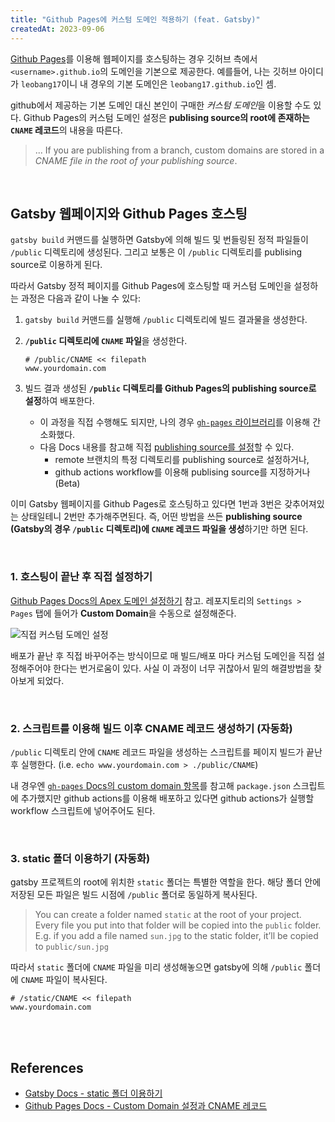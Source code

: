 ```yaml
---
title: "Github Pages에 커스텀 도메인 적용하기 (feat. Gatsby)"
createdAt: 2023-09-06
---
```



[Github Pages](https://docs.github.com/ko/pages)를 이용해 웹페이지를 호스팅하는 경우 깃허브 측에서 `<username>.github.io`의 도메인을 기본으로 제공한다. 예를들어, 나는 깃허브 아이디가 `leobang17`이니 내 경우의 기본 도메인은 `leobang17.github.io`인 셈. 

github에서 제공하는 기본 도메인 대신 본인이 구매한 *커스텀 도메인*을 이용할 수도 있다. Github Pages의 커스텀 도메인 설정은 **publising source의 root에 존재하는 `CNAME` 레코드**의 내용을 따른다.

> ...  If you are publishing from a branch, custom domains are stored in a *CNAME file in the root of your publishing source*.

<br />

## Gatsby 웹페이지와 Github Pages 호스팅

`gatsby build` 커맨드를 실행하면 Gatsby에 의해 빌드 및 번들링된 정적 파일들이 `/public` 디렉토리에 생성된다. 그리고 보통은 이 `/public` 디렉토리를 publising source로 이용하게 된다. 

따라서 Gatsby 정적 페이지를 Github Pages에 호스팅할 때 커스텀 도메인을 설정하는 과정은 다음과 같이 나눌 수 있다:

1. `gatsby build` 커맨드를 실행해 `/public` 디렉토리에 빌드 결과물을 생성한다.

2. **`/public` 디렉토리에 `CNAME` 파일**을 생성한다.

   ```
   # /public/CNAME << filepath
   www.yourdomain.com
   ```

3. 빌드 결과 생성된 **`/public` 디렉토리를 Github Pages의 publishing source로 설정**하여 배포한다.

   - 이 과정을 직접 수행해도 되지만, 나의 경우 [`gh-pages` 라이브러리](https://www.npmjs.com/package/gh-pages)를 이용해 간소화했다.
   - 다음 Docs 내용를 참고해 직접 [publishing source를 설정](https://docs.github.com/en/pages/getting-started-with-github-pages/configuring-a-publishing-source-for-your-github-pages-site)할 수 있다. 
     - remote 브랜치의 특정 디렉토리를 publishing source로 설정하거나,
     - github actions workflow를 이용해 publising source를 지정하거나 (Beta)



이미 Gatsby 웹페이지를 Github Pages로 호스팅하고 있다면 1번과 3번은 갖추어져있는 상태일테니 2번만 추가해주면된다. 즉, 어떤 방법을 쓰든 **publishing source (Gatsby의 경우 `/public` 디렉토리)에 `CNAME` 레코드 파일을 생성**하기만 하면 된다. 

<br />

### 1. 호스팅이 끝난 후 직접 설정하기 

[Github Pages Docs의 Apex 도메인 설정하기](https://docs.github.com/en/pages/configuring-a-custom-domain-for-your-github-pages-site/managing-a-custom-domain-for-your-github-pages-site?platform=mac#configuring-an-apex-domain) 참고. 레포지토리의 `Settings > Pages` 탭에 들어가 **Custom Domain**을 수동으로 설정해준다.

![직접 커스텀 도메인 설정](./imgs/직접-커스텀도메인-설정.png)


배포가 끝난 후 직접 바꾸어주는 방식이므로 매 빌드/배포 마다 커스텀 도메인을 직접 설정해주어야 한다는 번거로움이 있다. 사실 이 과정이 너무 귀찮아서 밑의 해결방법을 찾아보게 되었다.

<br />

### 2. 스크립트를 이용해 빌드 이후 CNAME 레코드 생성하기 (자동화)

`/public` 디렉토리 안에 `CNAME` 레코드 파일을 생성하는 스크립트를 페이지 빌드가 끝난 후 실행한다. (i.e. `echo www.yourdomain.com > ./public/CNAME`)

내 경우엔 [`gh-pages` Docs의 custom domain 항목](https://github.com/tschaub/gh-pages#deploying-to-github-pages-with-custom-domain)를 참고해 `package.json` 스크립트에 추가했지만 github actions를 이용해 배포하고 있다면 github actions가 실행할 workflow 스크립트에 넣어주어도 된다. 

<br />

### 3. static 폴더 이용하기 (자동화)

gatsby 프로젝트의 root에 위치한 `static` 폴더는 특별한 역할을 한다. 해당 폴더 안에 저장된 모든 파일은 빌드 시점에 `/public` 폴더로 동일하게 복사된다. 

> You can create a folder named `static` at the root of your project. Every file you put into that folder will be copied into the `public` folder. E.g. if you add a file named `sun.jpg` to the static folder, it’ll be copied to `public/sun.jpg`

따라서 `static` 폴더에 `CNAME` 파일을 미리 생성해놓으면 gatsby에 의해 `/public` 폴더에 `CNAME` 파일이 복사된다. 

```text
# /static/CNAME << filepath 
www.yourdomain.com
```

<br />
<br />

## References

- [Gatsby Docs - static 폴더 이용하기](https://www.gatsbyjs.com/docs/how-to/images-and-media/static-folder/#adding-assets-outside-of-the-module-system)
- [Github Pages Docs - Custom Domain 설정과 CNAME 레코드](https://docs.github.com/en/pages/configuring-a-custom-domain-for-your-github-pages-site/troubleshooting-custom-domains-and-github-pages#custom-domain-names-that-are-unsupported)